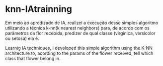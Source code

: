 # knn-IAtrainning

Em meio ao apredizado de IA, realizei a execução desse simples algoritmo utilizando a técnica k-nn(k nearest neighbors) para, de acordo com os parâmetros
da flor recebida, predizer de qual classe (virginica, versicolor ou setosa) ela é.

Learnig IA techniques, I developed this simple algorithm using the K-NN architecture to, acording to the params of the flower received, tell which class
that flower belong in.
